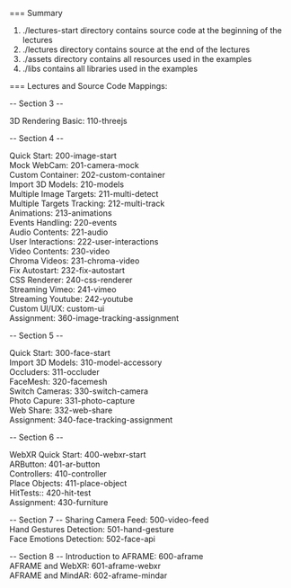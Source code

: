 === Summary

1. ./lectures-start directory contains source code at the beginning of the lectures
2. ./lectures directory contains source at the end of the lectures
3. ./assets directory contains all resources used in the examples
4. ./libs contains all libraries used in the examples

=== Lectures and Source Code Mappings:
  
-- Section 3 --
  
3D Rendering Basic: 110-threejs 
  
-- Section 4 --
  
Quick Start: 200-image-start  
Mock WebCam: 201-camera-mock  
Custom Container: 202-custom-container  
Import 3D Models: 210-models  
Multiple Image Targets: 211-multi-detect   
Multiple Targets Tracking: 212-multi-track  
Animations: 213-animations  
Events Handling: 220-events  
Audio Contents: 221-audio  
User Interactions: 222-user-interactions  
Video Contents: 230-video  
Chroma Videos: 231-chroma-video  
Fix Autostart: 232-fix-autostart  
CSS Renderer: 240-css-renderer  
Streaming Vimeo: 241-vimeo  
Streaming Youtube: 242-youtube  
Custom UI/UX: custom-ui  
Assignment: 360-image-tracking-assignment  
  
-- Section 5 --  
  
Quick Start: 300-face-start  
Import 3D Models: 310-model-accessory  
Occluders: 311-occluder  
FaceMesh: 320-facemesh  
Switch Cameras: 330-switch-camera  
Photo Capure: 331-photo-capture  
Web Share: 332-web-share  
Assignment: 340-face-tracking-assignment  
  
-- Section 6 --  
    
WebXR Quick Start: 400-webxr-start  
ARButton: 401-ar-button  
Controllers: 410-controller  
Place Objects: 411-place-object  
HitTests:: 420-hit-test  
Assignment: 430-furniture  
  
-- Section 7 --
Sharing Camera Feed: 500-video-feed  
Hand Gestures Detection: 501-hand-gesture  
Face Emotions Detection: 502-face-api  

-- Section 8 -- 
Introduction to AFRAME: 600-aframe  
AFRAME and WebXR: 601-aframe-webxr  
AFRAME and MindAR: 602-aframe-mindar  
